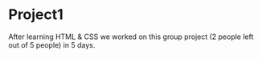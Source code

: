 # Project1
After learning HTML & CSS we worked on this group project (2 people left out of 5 people) in 5 days.

